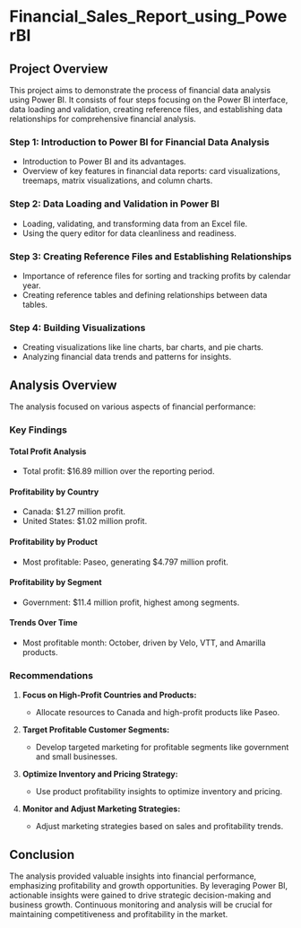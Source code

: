 # Financial_Sales_Report_using_PowerBI

## Project Overview
This project aims to demonstrate the process of financial data analysis using Power BI. It consists of four steps focusing on the Power BI interface, data loading and validation, creating reference files, and establishing data relationships for comprehensive financial analysis.

### Step 1: Introduction to Power BI for Financial Data Analysis
- Introduction to Power BI and its advantages.
- Overview of key features in financial data reports: card visualizations, treemaps, matrix visualizations, and column charts.

### Step 2: Data Loading and Validation in Power BI
- Loading, validating, and transforming data from an Excel file.
- Using the query editor for data cleanliness and readiness.

### Step 3: Creating Reference Files and Establishing Relationships
- Importance of reference files for sorting and tracking profits by calendar year.
- Creating reference tables and defining relationships between data tables.

### Step 4: Building Visualizations
- Creating visualizations like line charts, bar charts, and pie charts.
- Analyzing financial data trends and patterns for insights.

## Analysis Overview
The analysis focused on various aspects of financial performance:

### Key Findings

#### Total Profit Analysis
- Total profit: $16.89 million over the reporting period.

#### Profitability by Country
- Canada: $1.27 million profit.
- United States: $1.02 million profit.

#### Profitability by Product
- Most profitable: Paseo, generating $4.797 million profit.

#### Profitability by Segment
- Government: $11.4 million profit, highest among segments.

#### Trends Over Time
- Most profitable month: October, driven by Velo, VTT, and Amarilla products.

### Recommendations
1. **Focus on High-Profit Countries and Products:**
   - Allocate resources to Canada and high-profit products like Paseo.

2. **Target Profitable Customer Segments:**
   - Develop targeted marketing for profitable segments like government and small businesses.

3. **Optimize Inventory and Pricing Strategy:**
   - Use product profitability insights to optimize inventory and pricing.

4. **Monitor and Adjust Marketing Strategies:**
   - Adjust marketing strategies based on sales and profitability trends.

## Conclusion
The analysis provided valuable insights into financial performance, emphasizing profitability and growth opportunities. By leveraging Power BI, actionable insights were gained to drive strategic decision-making and business growth. Continuous monitoring and analysis will be crucial for maintaining competitiveness and profitability in the market.
